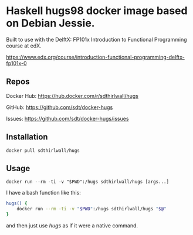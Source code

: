 # Haskell hugs98 docker image based on Debian Jessie.

Built to use with the DelftX: FP101x Introduction to Functional Programming course at edX.

https://www.edx.org/course/introduction-functional-programming-delftx-fp101x-0

## Repos

Docker Hub: https://hub.docker.com/r/sdthirlwall/hugs

GitHub: https://github.com/sdt/docker-hugs

Issues: https://github.com/sdt/docker-hugs/issues

## Installation

`docker pull sdthirlwall/hugs`

## Usage

`docker run --rm -ti -v "$PWD":/hugs sdthirlwall/hugs [args...]`

I have a bash function like this:

```bash
hugs() {
    docker run --rm -ti -v "$PWD":/hugs sdthirlwall/hugs "$@"
}
```

and then just use *hugs* as if it were a native command.
